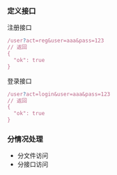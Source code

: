 ### 定义接口

注册接口

```javascript
/user?act=reg&user=aaa&pass=123
// 返回
{
  "ok": true
}
```

登录接口

```javascript
/user?act=login&user=aaa&pass=123
// 返回
{
  "ok": true
}
```

### 分情况处理

- 分文件访问
- 分接口访问